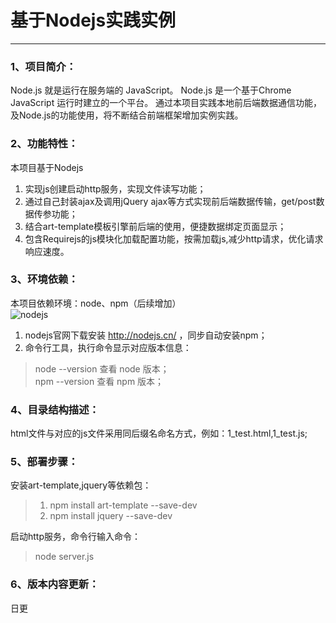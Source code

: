 # 基于Nodejs实践实例
---------------------------------------
### 1、项目简介：
Node.js 就是运行在服务端的 JavaScript。 Node.js 是一个基于Chrome JavaScript 运行时建立的一个平台。 通过本项目实践本地前后端数据通信功能，及Node.js的功能使用，将不断结合前端框架增加实例实践。
### 2、功能特性：
本项目基于Nodejs
1.  实现js创建启动http服务，实现文件读写功能；  
2.  通过自己封装ajax及调用jQuery ajax等方式实现前后端数据传输，get/post数据传参功能；  
3.  结合art-template模板引擎前后端的使用，便捷数据绑定页面显示；  
4.  包含Requirejs的js模块化加载配置功能，按需加载js,减少http请求，优化请求响应速度。
### 3、环境依赖：
本项目依赖环境：node、npm（后续增加）  
![nodejs]()
1.  nodejs官网下载安装 http://nodejs.cn/ ，同步自动安装npm；
2.  命令行工具，执行命令显示对应版本信息：  
  >node --version 查看 node 版本；  
  >npm  --version 查看 npm 版本；

### 4、目录结构描述：
html文件与对应的js文件采用同后缀名命名方式，例如：1_test.html,1_test.js;

### 5、部署步骤：
安装art-template,jquery等依赖包：  

>1.  npm install art-template --save-dev  
>2.  npm install jquery --save-dev  

启动http服务，命令行输入命令：
>  node server.js

### 6、版本内容更新：
日更
